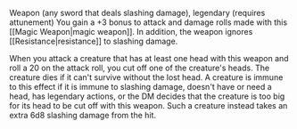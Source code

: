 
Weapon (any sword that deals slashing damage), legendary (requires attunement)
You gain a +3 bonus to attack and damage rolls made with this [[Magic Weapon|magic weapon]]. In addition, the weapon ignores [[Resistance|resistance]] to slashing damage.

When you attack a creature that has at least one head with this weapon and roll a 20 on the attack roll, you cut off one of the creature's heads. The creature dies if it can't survive without the lost head. A creature is immune to this effect if it is immune to slashing damage, doesn't have or need a head, has legendary actions, or the DM decides that the creature is too big for its head to be cut off with this weapon. Such a creature instead takes an extra 6d8 slashing damage from the hit.